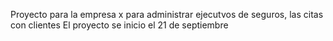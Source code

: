 Proyecto para la empresa x para administrar ejecutvos de seguros, las citas con clientes
El proyecto se inicio el 21 de septiembre
